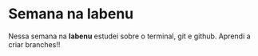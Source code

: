 # Semana na labenu

Nessa semana na **labenu** estudei sobre o terminal, git e github. Aprendi a criar branches!!
